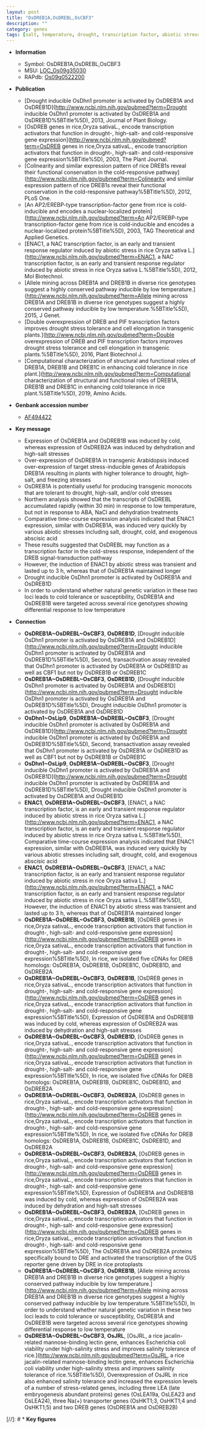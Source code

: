 ```yaml
---
layout: post
title: "OsDREB1A,OsDREBL,OsCBF3"
description: ""
category: genes
tags: [salt, temperature, drought, transcription factor, abiotic stress, cold stress, salt stress, tolerance, cold tolerance]
---
```


* **Information**  
    + Symbol: OsDREB1A,OsDREBL,OsCBF3  
    + MSU: [LOC_Os09g35030](http://rice.plantbiology.msu.edu/cgi-bin/ORF_infopage.cgi?orf=LOC_Os09g35030)  
    + RAPdb: [Os09g0522200](http://rapdb.dna.affrc.go.jp/viewer/gbrowse_details/irgsp1?name=Os09g0522200)  

* **Publication**  
    + [Drought inducible OsDhn1 promoter is activated by OsDREB1A and OsDREB1D](http://www.ncbi.nlm.nih.gov/pubmed?term=Drought inducible OsDhn1 promoter is activated by OsDREB1A and OsDREB1D%5BTitle%5D), 2013, Journal of Plant Biology.
    + [OsDREB genes in rice,Oryza sativaL., encode transcription activators that function in drought-, high-salt- and cold-responsive gene expression](http://www.ncbi.nlm.nih.gov/pubmed?term=OsDREB genes in rice,Oryza sativaL., encode transcription activators that function in drought-, high-salt- and cold-responsive gene expression%5BTitle%5D), 2003, The Plant Journal.
    + [Colinearity and similar expression pattern of rice DREB1s reveal their functional conservation in the cold-responsive pathway](http://www.ncbi.nlm.nih.gov/pubmed?term=Colinearity and similar expression pattern of rice DREB1s reveal their functional conservation in the cold-responsive pathway%5BTitle%5D), 2012, PLoS One.
    + [An AP2/EREBP-type transcription-factor gene from rice is cold-inducible and encodes a nuclear-localized protein](http://www.ncbi.nlm.nih.gov/pubmed?term=An AP2/EREBP-type transcription-factor gene from rice is cold-inducible and encodes a nuclear-localized protein%5BTitle%5D), 2003, TAG Theoretical and Applied Genetics.
    + [ENAC1, a NAC transcription factor, is an early and transient response regulator induced by abiotic stress in rice Oryza sativa L.](http://www.ncbi.nlm.nih.gov/pubmed?term=ENAC1, a NAC transcription factor, is an early and transient response regulator induced by abiotic stress in rice Oryza sativa L.%5BTitle%5D), 2012, Mol Biotechnol.
    + [Allele mining across DREB1A and DREB1B in diverse rice genotypes suggest a highly conserved pathway inducible by low temperature.](http://www.ncbi.nlm.nih.gov/pubmed?term=Allele mining across DREB1A and DREB1B in diverse rice genotypes suggest a highly conserved pathway inducible by low temperature.%5BTitle%5D), 2015, J Genet.
    + [Double overexpression of DREB and PIF transcription factors improves drought stress tolerance and cell elongation in transgenic plants.](http://www.ncbi.nlm.nih.gov/pubmed?term=Double overexpression of DREB and PIF transcription factors improves drought stress tolerance and cell elongation in transgenic plants.%5BTitle%5D), 2016, Plant Biotechnol J.
    + [Computational characterization of structural and functional roles of DREB1A, DREB1B and DREB1C in enhancing cold tolerance in rice plant.](http://www.ncbi.nlm.nih.gov/pubmed?term=Computational characterization of structural and functional roles of DREB1A, DREB1B and DREB1C in enhancing cold tolerance in rice plant.%5BTitle%5D), 2019, Amino Acids.

* **Genbank accession number**  
    + [AF494422](http://www.ncbi.nlm.nih.gov/nuccore/AF494422)

* **Key message**  
    + Expression of OsDREB1A and OsDREB1B was induced by cold, whereas expression of OsDREB2A was induced by dehydration and high-salt stresses
    + Over-expression of OsDREB1A in transgenic Arabidopsis induced over-expression of target stress-inducible genes of Arabidopsis DREB1A resulting in plants with higher tolerance to drought, high-salt, and freezing stresses
    + OsDREB1A is potentially useful for producing transgenic monocots that are tolerant to drought, high-salt, and/or cold stresses
    + Northern analysis showed that the transcripts of OsDREBL accumulated rapidly (within 30 min) in response to low temperature, but not in response to ABA, NaCl and dehydration treatments
    + Comparative time-course expression analysis indicated that ENAC1 expression, similar with OsDREB1A, was induced very quickly by various abiotic stresses including salt, drought, cold, and exogenous abscisic acid
    + These results suggested that OsDREBL may function as a transcription factor in the cold-stress response, independent of the DREB signal-transduction pathway
    + However, the induction of ENAC1 by abiotic stress was transient and lasted up to 3 h, whereas that of OsDREB1A maintained longer
    + Drought inducible OsDhn1 promoter is activated by OsDREB1A and OsDREB1D
    + In order to understand whether natural genetic variation in these two loci leads to cold tolerance or susceptibility, OsDREB1A and OsDREB1B were targeted across several rice genotypes showing differential response to low temperature

* **Connection**  
    + __OsDREB1A~OsDREBL~OsCBF3__, __OsDREB1D__, [Drought inducible OsDhn1 promoter is activated by OsDREB1A and OsDREB1D](http://www.ncbi.nlm.nih.gov/pubmed?term=Drought inducible OsDhn1 promoter is activated by OsDREB1A and OsDREB1D%5BTitle%5D), Second, transactivation assay revealed that OsDhn1 promoter is activated by OsDREB1A or OsDREB1D as well as CBF1 but not by OsDREB1B or OsDREB1C
    + __OsDREB1A~OsDREBL~OsCBF3__, __OsDREB1D__, [Drought inducible OsDhn1 promoter is activated by OsDREB1A and OsDREB1D](http://www.ncbi.nlm.nih.gov/pubmed?term=Drought inducible OsDhn1 promoter is activated by OsDREB1A and OsDREB1D%5BTitle%5D), Drought inducible OsDhn1 promoter is activated by OsDREB1A and OsDREB1D
    + __OsDhn1~OsLip9__, __OsDREB1A~OsDREBL~OsCBF3__, [Drought inducible OsDhn1 promoter is activated by OsDREB1A and OsDREB1D](http://www.ncbi.nlm.nih.gov/pubmed?term=Drought inducible OsDhn1 promoter is activated by OsDREB1A and OsDREB1D%5BTitle%5D), Second, transactivation assay revealed that OsDhn1 promoter is activated by OsDREB1A or OsDREB1D as well as CBF1 but not by OsDREB1B or OsDREB1C
    + __OsDhn1~OsLip9__, __OsDREB1A~OsDREBL~OsCBF3__, [Drought inducible OsDhn1 promoter is activated by OsDREB1A and OsDREB1D](http://www.ncbi.nlm.nih.gov/pubmed?term=Drought inducible OsDhn1 promoter is activated by OsDREB1A and OsDREB1D%5BTitle%5D), Drought inducible OsDhn1 promoter is activated by OsDREB1A and OsDREB1D
    + __ENAC1__, __OsDREB1A~OsDREBL~OsCBF3__, [ENAC1, a NAC transcription factor, is an early and transient response regulator induced by abiotic stress in rice Oryza sativa L.](http://www.ncbi.nlm.nih.gov/pubmed?term=ENAC1, a NAC transcription factor, is an early and transient response regulator induced by abiotic stress in rice Oryza sativa L.%5BTitle%5D), Comparative time-course expression analysis indicated that ENAC1 expression, similar with OsDREB1A, was induced very quickly by various abiotic stresses including salt, drought, cold, and exogenous abscisic acid
    + __ENAC1__, __OsDREB1A~OsDREBL~OsCBF3__, [ENAC1, a NAC transcription factor, is an early and transient response regulator induced by abiotic stress in rice Oryza sativa L.](http://www.ncbi.nlm.nih.gov/pubmed?term=ENAC1, a NAC transcription factor, is an early and transient response regulator induced by abiotic stress in rice Oryza sativa L.%5BTitle%5D), However, the induction of ENAC1 by abiotic stress was transient and lasted up to 3 h, whereas that of OsDREB1A maintained longer
    + __OsDREB1A~OsDREBL~OsCBF3__, __OsDREB1B__, [OsDREB genes in rice,Oryza sativaL., encode transcription activators that function in drought-, high-salt- and cold-responsive gene expression](http://www.ncbi.nlm.nih.gov/pubmed?term=OsDREB genes in rice,Oryza sativaL., encode transcription activators that function in drought-, high-salt- and cold-responsive gene expression%5BTitle%5D), In rice, we isolated five cDNAs for DREB homologs: OsDREB1A, OsDREB1B, OsDREB1C, OsDREB1D, and OsDREB2A
    + __OsDREB1A~OsDREBL~OsCBF3__, __OsDREB1B__, [OsDREB genes in rice,Oryza sativaL., encode transcription activators that function in drought-, high-salt- and cold-responsive gene expression](http://www.ncbi.nlm.nih.gov/pubmed?term=OsDREB genes in rice,Oryza sativaL., encode transcription activators that function in drought-, high-salt- and cold-responsive gene expression%5BTitle%5D), Expression of OsDREB1A and OsDREB1B was induced by cold, whereas expression of OsDREB2A was induced by dehydration and high-salt stresses
    + __OsDREB1A~OsDREBL~OsCBF3__, __OsDREB1D__, [OsDREB genes in rice,Oryza sativaL., encode transcription activators that function in drought-, high-salt- and cold-responsive gene expression](http://www.ncbi.nlm.nih.gov/pubmed?term=OsDREB genes in rice,Oryza sativaL., encode transcription activators that function in drought-, high-salt- and cold-responsive gene expression%5BTitle%5D), In rice, we isolated five cDNAs for DREB homologs: OsDREB1A, OsDREB1B, OsDREB1C, OsDREB1D, and OsDREB2A
    + __OsDREB1A~OsDREBL~OsCBF3__, __OsDREB2A__, [OsDREB genes in rice,Oryza sativaL., encode transcription activators that function in drought-, high-salt- and cold-responsive gene expression](http://www.ncbi.nlm.nih.gov/pubmed?term=OsDREB genes in rice,Oryza sativaL., encode transcription activators that function in drought-, high-salt- and cold-responsive gene expression%5BTitle%5D), In rice, we isolated five cDNAs for DREB homologs: OsDREB1A, OsDREB1B, OsDREB1C, OsDREB1D, and OsDREB2A
    + __OsDREB1A~OsDREBL~OsCBF3__, __OsDREB2A__, [OsDREB genes in rice,Oryza sativaL., encode transcription activators that function in drought-, high-salt- and cold-responsive gene expression](http://www.ncbi.nlm.nih.gov/pubmed?term=OsDREB genes in rice,Oryza sativaL., encode transcription activators that function in drought-, high-salt- and cold-responsive gene expression%5BTitle%5D), Expression of OsDREB1A and OsDREB1B was induced by cold, whereas expression of OsDREB2A was induced by dehydration and high-salt stresses
    + __OsDREB1A~OsDREBL~OsCBF3__, __OsDREB2A__, [OsDREB genes in rice,Oryza sativaL., encode transcription activators that function in drought-, high-salt- and cold-responsive gene expression](http://www.ncbi.nlm.nih.gov/pubmed?term=OsDREB genes in rice,Oryza sativaL., encode transcription activators that function in drought-, high-salt- and cold-responsive gene expression%5BTitle%5D), The OsDREB1A and OsDREB2A proteins specifically bound to DRE and activated the transcription of the GUS reporter gene driven by DRE in rice protoplasts
    + __OsDREB1A~OsDREBL~OsCBF3__, __OsDREB1B__, [Allele mining across DREB1A and DREB1B in diverse rice genotypes suggest a highly conserved pathway inducible by low temperature.](http://www.ncbi.nlm.nih.gov/pubmed?term=Allele mining across DREB1A and DREB1B in diverse rice genotypes suggest a highly conserved pathway inducible by low temperature.%5BTitle%5D), In order to understand whether natural genetic variation in these two loci leads to cold tolerance or susceptibility, OsDREB1A and OsDREB1B were targeted across several rice genotypes showing differential response to low temperature
    + __OsDREB1A~OsDREBL~OsCBF3__, __OsJRL__, [OsJRL, a rice jacalin-related mannose-binding lectin gene, enhances Escherichia coli viability under high-salinity stress and improves salinity tolerance of rice.](http://www.ncbi.nlm.nih.gov/pubmed?term=OsJRL, a rice jacalin-related mannose-binding lectin gene, enhances Escherichia coli viability under high-salinity stress and improves salinity tolerance of rice.%5BTitle%5D), Overexpression of OsJRL in rice also enhanced salinity tolerance and increased the expression levels of a number of stress-related genes, including three LEA (late embryogenesis abundant proteins) genes (OsLEA19a, OsLEA23 and OsLEA24), three Na(+) transporter genes (OsHKT1;3, OsHKT1;4 and OsHKT1;5) and two DREB genes (OsDREB1A and OsDREB2B)

[//]: # * **Key figures**  


